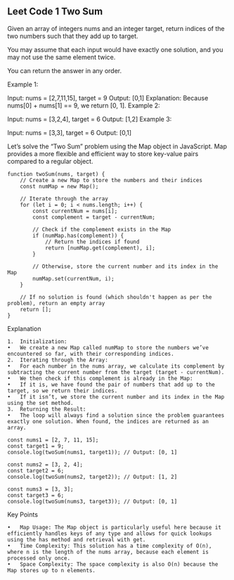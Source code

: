 ## Leet Code 1 Two Sum

Given an array of integers nums and an integer target, return indices of the two numbers such that they add up to target.

You may assume that each input would have exactly one solution, and you may not use the same element twice.

You can return the answer in any order.

Example 1:

Input: nums = [2,7,11,15], target = 9
Output: [0,1]
Explanation: Because nums[0] + nums[1] == 9, we return [0, 1].
Example 2:

Input: nums = [3,2,4], target = 6
Output: [1,2]
Example 3:

Input: nums = [3,3], target = 6
Output: [0,1]

Let’s solve the “Two Sum” problem using the Map object in JavaScript. Map provides a more flexible and efficient way to store key-value pairs compared to a regular object.

```
function twoSum(nums, target) {
    // Create a new Map to store the numbers and their indices
    const numMap = new Map();

    // Iterate through the array
    for (let i = 0; i < nums.length; i++) {
        const currentNum = nums[i];
        const complement = target - currentNum;

        // Check if the complement exists in the Map
        if (numMap.has(complement)) {
            // Return the indices if found
            return [numMap.get(complement), i];
        }

        // Otherwise, store the current number and its index in the Map
        numMap.set(currentNum, i);
    }

    // If no solution is found (which shouldn't happen as per the problem), return an empty array
    return [];
}
```

Explanation

    1.	Initialization:
    •	We create a new Map called numMap to store the numbers we’ve encountered so far, with their corresponding indices.
    2.	Iterating through the Array:
    •	For each number in the nums array, we calculate its complement by subtracting the current number from the target (target - currentNum).
    •	We then check if this complement is already in the Map:
    •	If it is, we have found the pair of numbers that add up to the target, so we return their indices.
    •	If it isn’t, we store the current number and its index in the Map using the set method.
    3.	Returning the Result:
    •	The loop will always find a solution since the problem guarantees exactly one solution. When found, the indices are returned as an array.

```
const nums1 = [2, 7, 11, 15];
const target1 = 9;
console.log(twoSum(nums1, target1)); // Output: [0, 1]

const nums2 = [3, 2, 4];
const target2 = 6;
console.log(twoSum(nums2, target2)); // Output: [1, 2]

const nums3 = [3, 3];
const target3 = 6;
console.log(twoSum(nums3, target3)); // Output: [0, 1]
```

Key Points

    •	Map Usage: The Map object is particularly useful here because it efficiently handles keys of any type and allows for quick lookups using the has method and retrieval with get.
    •	Time Complexity: This solution has a time complexity of O(n), where n is the length of the nums array, because each element is processed only once.
    •	Space Complexity: The space complexity is also O(n) because the Map stores up to n elements.
